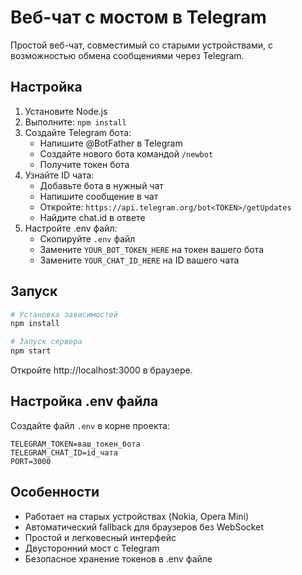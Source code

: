 # Веб-чат с мостом в Telegram

Простой веб-чат, совместимый со старыми устройствами, с возможностью обмена сообщениями через Telegram.

## Настройка

1. Установите Node.js
2. Выполните: `npm install`
3. Создайте Telegram бота:
   - Напишите @BotFather в Telegram
   - Создайте нового бота командой `/newbot`
   - Получите токен бота
4. Узнайте ID чата:
   - Добавьте бота в нужный чат
   - Напишите сообщение в чат
   - Откройте: `https://api.telegram.org/bot<TOKEN>/getUpdates`
   - Найдите chat.id в ответе
5. Настройте .env файл:
   - Скопируйте `.env` файл
   - Замените `YOUR_BOT_TOKEN_HERE` на токен вашего бота
   - Замените `YOUR_CHAT_ID_HERE` на ID вашего чата

## Запуск

```bash
# Установка зависимостей
npm install

# Запуск сервера
npm start
```

Откройте http://localhost:3000 в браузере.

## Настройка .env файла

Создайте файл `.env` в корне проекта:

```env
TELEGRAM_TOKEN=ваш_токен_бота
TELEGRAM_CHAT_ID=id_чата
PORT=3000
```

## Особенности

- Работает на старых устройствах (Nokia, Opera Mini)
- Автоматический fallback для браузеров без WebSocket
- Простой и легковесный интерфейс
- Двусторонний мост с Telegram
- Безопасное хранение токенов в .env файле
